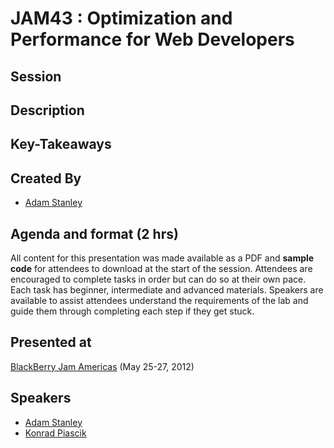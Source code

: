 # JAM43 : Optimization and Performance for Web Developers

## Session

## Description

## Key-Takeaways

## Created By 
* [Adam Stanley](https://twitter.com/#!/n_adam_stanley)

## Agenda and format (2 hrs)
All content for this presentation was made available as a PDF and **sample code** for attendees to download at the start of the session.
Attendees are encouraged to complete tasks in order but can do so at their own pace. Each task has beginner, intermediate and advanced materials.
Speakers are available to assist attendees understand the requirements of the lab and guide them through completing each step if they get stuck.  


## Presented at
[BlackBerry Jam Americas](http://www.blackberryjamconference.com/) (May 25-27, 2012)

## Speakers 
* [Adam Stanley](https://twitter.com/#!/n_adam_stanley)
* [Konrad Piascik](https://twitter.com/#!/kpiascik)